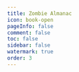 ```yaml
---
title: Zombie Almanac
icon: book-open
pageInfo: false
comment: false
toc: false
sidebar: false
watermark: true
order: 3
---
```

<script setup>
    import { createApp,provide } from 'vue';
    import Almanac from '@source/components/zombiesAlmanac/App.vue';
    provide("i18nLanguage",'en');
</script>

<Almanac />
